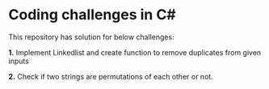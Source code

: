 ﻿# Coding challenges in C#

This repository has solution for below challenges: 

**1.** Implement Linkedlist and create function to remove duplicates from given inputs 

**2.** Check if two strings are permutations of each other or not.